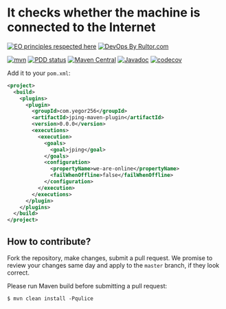 # It checks whether the machine is connected to the Internet 

[![EO principles respected here](https://www.elegantobjects.org/badge.svg)](https://www.elegantobjects.org)
[![DevOps By Rultor.com](http://www.rultor.com/b/yegor256/jping-maven-plugin)](http://www.rultor.com/p/yegor256/jping-maven-plugin)

[![mvn](https://github.com/yegor256/jping-maven-plugin/actions/workflows/mvn.yml/badge.svg)](https://github.com/yegor256/jping-maven-plugin/actions/workflows/mvn.yml)
[![PDD status](http://www.0pdd.com/svg?name=yegor256/jping-maven-plugin)](http://www.0pdd.com/p?name=yegor256/jping-maven-plugin)
[![Maven Central](https://maven-badges.herokuapp.com/maven-central/com.yegor256/jping-maven-plugin/badge.svg)](https://maven-badges.herokuapp.com/maven-central/com.yegor256/jping-maven-plugin)
[![Javadoc](https://javadoc.io/badge/com.yegor256/jping-maven-plugin.svg)](http://www.javadoc.io/doc/com.yegor256/jping-maven-plugin)
[![codecov](https://codecov.io/gh/yegor256/jping-maven-plugin/branch/master/graph/badge.svg)](https://codecov.io/gh/yegor256/jping-maven-plugin)

Add it to your `pom.xml`:

```xml
<project>
  <build>
    <plugins>
      <plugin>
        <groupId>com.yegor256</groupId>
        <artifactId>jping-maven-plugin</artifactId>
        <version>0.0.0</version>
        <executions>
          <execution>
            <goals>
              <goal>jping</goal>
            </goals>
            <configuration>
              <propertyName>we-are-online</propertyName>
              <failWhenOffline>false</failWhenOffline>
            </configuration>
          </execution>
        </executions>
      </plugin>
    </plugins>
  </build>
</project>
```

## How to contribute?

Fork the repository, make changes, submit a pull request.
We promise to review your changes same day and apply to
the `master` branch, if they look correct.

Please run Maven build before submitting a pull request:

```
$ mvn clean install -Pqulice
```
